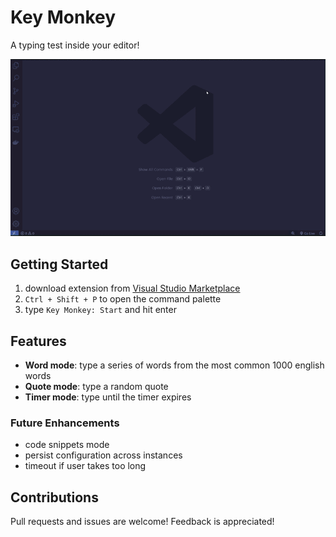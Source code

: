 # Key Monkey

A typing test inside your editor!

![demo](key_monkey_demo.gif)

## Getting Started

1. download extension from [Visual Studio Marketplace](https://marketplace.visualstudio.com/items?itemName=ttayc.key-monkey)
2. `Ctrl + Shift + P` to open the command palette
3. type `Key Monkey: Start` and hit enter

## Features

- **Word mode**: type a series of words from the most common 1000 english words
- **Quote mode**: type a random quote
- **Timer mode**: type until the timer expires

### Future Enhancements

- code snippets mode
- persist configuration across instances
- timeout if user takes too long

## Contributions

Pull requests and issues are welcome! Feedback is appreciated!
